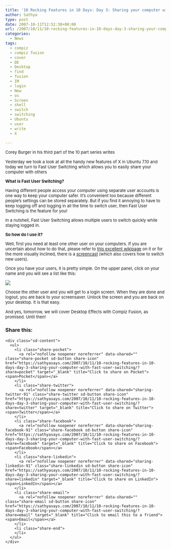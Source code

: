 ```yaml
---
title: '10 Rocking Features in 10 Days: Day 3: Sharing your computer with Fast User Switching'
author: Sathya
type: post
date: 2007-10-11T12:52:30+00:00
url: /2007/10/11/10-rocking-features-in-10-days-day-3-sharing-your-computer-with-fast-user-switching/
categories:
  - News
tags:
  - compiz
  - compiz fusion
  - cover
  - DE
  - Desktop
  - find
  - fusion
  - IM
  - login
  - New
  - os
  - Screen
  - shell
  - switch
  - switching
  - Ubuntu
  - user
  - write
  - X

---
```

<font size="2">Corey Burger in his third part of the 10 part series writes</p> 

<p>
  Yesterday we took a look at all the handy new features of X in Ubuntu 7.10 and today we turn to Fast User Switching which allows you to easily share your computer with others
</p>

<p>
  <strong>What is Fast User Switching?</strong>
</p>

<p>
  Having different people access your computer using separate user accounts is one way to keep your computer safer. It’s convenient too because different people’s settings can be stored separately. But if you find it annoying to have to keep logging off and logging in all the time to switch user, then Fast User Switching is the feature for you!
</p>

<p>
  In a nutshell, Fast User Switching allows multiple users to switch quickly while staying logged in.
</p>

<p>
  <strong>So how do I use it?</strong>
</p>

<p>
  Well, first you need at least one other user on your computers. If you are uncertain about how to do that, please refer to <a href="https://help.ubuntu.com/community/AddUsersHowto">this excellent wikipage</a> on it or for the more visually inclined, there is a <a href="http://screencasts.ubuntu.com/MoS2007/13_Users_and_Fast_User_Switcher">screencast</a> (which also covers how to switch new users).
</p>

<p>
  Once you have your users, it is pretty simple. On the upper panel, click on your name and you will see a list like this:
</p>

<p>
  <img src="https://wiki.ubuntu.com/GutsyGibbon/Beta?action=AttachFile&do=get&target=fast-user-switch-applet.png" />
</p>

<p>
  Choose the other user and you will get to a login screen. When they are done and logout, you are back to your screensaver. Unlock the screen and you are back on your desktop. It is that easy.
</p>

<p>
  And yes, tomorrow, we will cover Desktop Effects with Compiz Fusion, as promised. Until then! </font>
</p>

<div class="sharedaddy sd-sharing-enabled">
  <div class="robots-nocontent sd-block sd-social sd-social-icon-text sd-sharing">
    <h3 class="sd-title">
      Share this:
    </h3>
    
    <div class="sd-content">
      <ul>
        <li class="share-pocket">
          <a rel="nofollow noopener noreferrer" data-shared="" class="share-pocket sd-button share-icon" href="https://sathyasays.com/2007/10/11/10-rocking-features-in-10-days-day-3-sharing-your-computer-with-fast-user-switching/?share=pocket" target="_blank" title="Click to share on Pocket"><span>Pocket</span></a>
        </li>
        <li class="share-twitter">
          <a rel="nofollow noopener noreferrer" data-shared="sharing-twitter-91" class="share-twitter sd-button share-icon" href="https://sathyasays.com/2007/10/11/10-rocking-features-in-10-days-day-3-sharing-your-computer-with-fast-user-switching/?share=twitter" target="_blank" title="Click to share on Twitter"><span>Twitter</span></a>
        </li>
        <li class="share-facebook">
          <a rel="nofollow noopener noreferrer" data-shared="sharing-facebook-91" class="share-facebook sd-button share-icon" href="https://sathyasays.com/2007/10/11/10-rocking-features-in-10-days-day-3-sharing-your-computer-with-fast-user-switching/?share=facebook" target="_blank" title="Click to share on Facebook"><span>Facebook</span></a>
        </li>
        <li class="share-linkedin">
          <a rel="nofollow noopener noreferrer" data-shared="sharing-linkedin-91" class="share-linkedin sd-button share-icon" href="https://sathyasays.com/2007/10/11/10-rocking-features-in-10-days-day-3-sharing-your-computer-with-fast-user-switching/?share=linkedin" target="_blank" title="Click to share on LinkedIn"><span>LinkedIn</span></a>
        </li>
        <li class="share-email">
          <a rel="nofollow noopener noreferrer" data-shared="" class="share-email sd-button share-icon" href="https://sathyasays.com/2007/10/11/10-rocking-features-in-10-days-day-3-sharing-your-computer-with-fast-user-switching/?share=email" target="_blank" title="Click to email this to a friend"><span>Email</span></a>
        </li>
        <li class="share-end">
        </li>
      </ul>
    </div>
  </div>
</div>